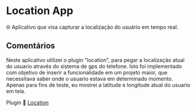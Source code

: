 # Location App
:globe_with_meridians: Aplicativo que visa capturar a localização do usuário em tempo real.

## Comentários

Neste aplicativo utilizei o plugin "location", para pegar a localização atual do usuario através do sistema de gps do telefone. Isto foi implementado com objetivo de inserir a funcionalidade em um projeto maior, que necessitava saber onde o usuario estava em determinado momento. Apenas para fins de teste, eu mostrei a latitude e longitude atual do usuario em tela.

Plugin 🔗 [Location](https://pub.dev/packages/location)
